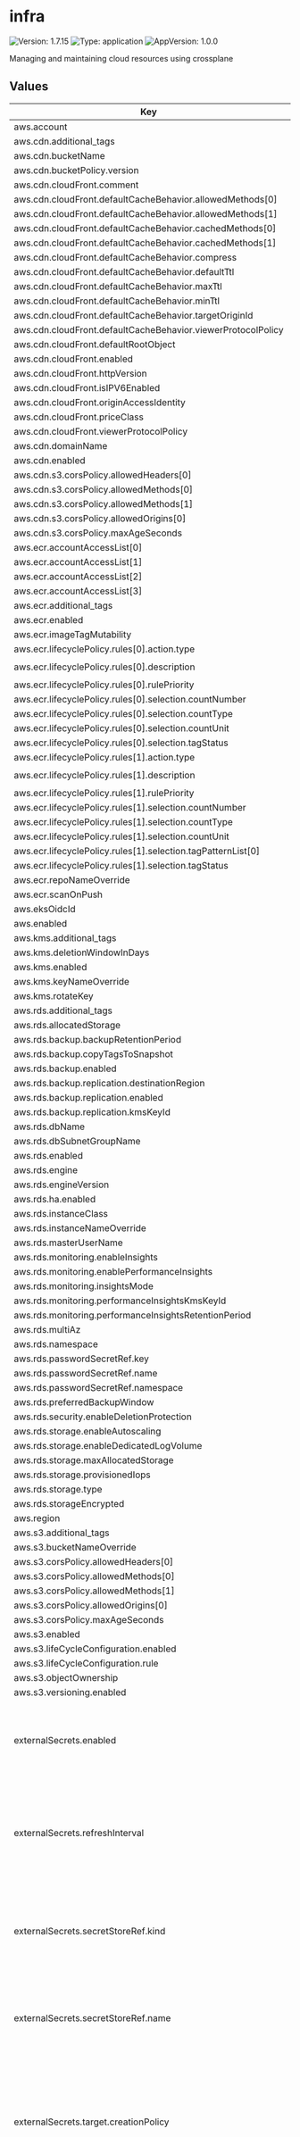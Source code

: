 # infra

![Version: 1.7.15](https://img.shields.io/badge/Version-1.7.15-informational?style=flat-square) ![Type: application](https://img.shields.io/badge/Type-application-informational?style=flat-square) ![AppVersion: 1.0.0](https://img.shields.io/badge/AppVersion-1.0.0-informational?style=flat-square)

Managing and maintaining cloud resources using crossplane

## Values

| Key | Type | Default | Description |
|-----|------|---------|-------------|
| aws.account | string | `""` |  |
| aws.cdn.additional_tags | object | `{}` |  |
| aws.cdn.bucketName | string | `""` |  |
| aws.cdn.bucketPolicy.version | string | `"2012-10-17"` |  |
| aws.cdn.cloudFront.comment | string | `""` |  |
| aws.cdn.cloudFront.defaultCacheBehavior.allowedMethods[0] | string | `"GET"` |  |
| aws.cdn.cloudFront.defaultCacheBehavior.allowedMethods[1] | string | `"HEAD"` |  |
| aws.cdn.cloudFront.defaultCacheBehavior.cachedMethods[0] | string | `"GET"` |  |
| aws.cdn.cloudFront.defaultCacheBehavior.cachedMethods[1] | string | `"HEAD"` |  |
| aws.cdn.cloudFront.defaultCacheBehavior.compress | bool | `true` |  |
| aws.cdn.cloudFront.defaultCacheBehavior.defaultTtl | int | `86400` |  |
| aws.cdn.cloudFront.defaultCacheBehavior.maxTtl | int | `31536000` |  |
| aws.cdn.cloudFront.defaultCacheBehavior.minTtl | int | `0` |  |
| aws.cdn.cloudFront.defaultCacheBehavior.targetOriginId | string | `"S3Origin"` |  |
| aws.cdn.cloudFront.defaultCacheBehavior.viewerProtocolPolicy | string | `"redirect-to-https"` |  |
| aws.cdn.cloudFront.defaultRootObject | string | `""` |  |
| aws.cdn.cloudFront.enabled | bool | `false` |  |
| aws.cdn.cloudFront.httpVersion | string | `"http2"` |  |
| aws.cdn.cloudFront.isIPV6Enabled | bool | `true` |  |
| aws.cdn.cloudFront.originAccessIdentity | bool | `false` |  |
| aws.cdn.cloudFront.priceClass | string | `"PriceClass_All"` |  |
| aws.cdn.cloudFront.viewerProtocolPolicy | string | `"redirect-to-https"` |  |
| aws.cdn.domainName | string | `""` |  |
| aws.cdn.enabled | bool | `false` |  |
| aws.cdn.s3.corsPolicy.allowedHeaders[0] | string | `"*"` |  |
| aws.cdn.s3.corsPolicy.allowedMethods[0] | string | `"GET"` |  |
| aws.cdn.s3.corsPolicy.allowedMethods[1] | string | `"HEAD"` |  |
| aws.cdn.s3.corsPolicy.allowedOrigins[0] | string | `"*"` |  |
| aws.cdn.s3.corsPolicy.maxAgeSeconds | int | `3600` |  |
| aws.ecr.accountAccessList[0] | string | `"107282186755"` |  |
| aws.ecr.accountAccessList[1] | string | `"009160051835"` |  |
| aws.ecr.accountAccessList[2] | string | `"009160051778"` |  |
| aws.ecr.accountAccessList[3] | string | `"458845629758"` |  |
| aws.ecr.additional_tags | object | `{}` |  |
| aws.ecr.enabled | bool | `false` |  |
| aws.ecr.imageTagMutability | string | `"MUTABLE"` |  |
| aws.ecr.lifecyclePolicy.rules[0].action.type | string | `"expire"` |  |
| aws.ecr.lifecyclePolicy.rules[0].description | string | `"Expire images older than 14 days"` |  |
| aws.ecr.lifecyclePolicy.rules[0].rulePriority | int | `1` |  |
| aws.ecr.lifecyclePolicy.rules[0].selection.countNumber | int | `14` |  |
| aws.ecr.lifecyclePolicy.rules[0].selection.countType | string | `"sinceImagePushed"` |  |
| aws.ecr.lifecyclePolicy.rules[0].selection.countUnit | string | `"days"` |  |
| aws.ecr.lifecyclePolicy.rules[0].selection.tagStatus | string | `"untagged"` |  |
| aws.ecr.lifecyclePolicy.rules[1].action.type | string | `"expire"` |  |
| aws.ecr.lifecyclePolicy.rules[1].description | string | `"Expire dev* images older than 365 days"` |  |
| aws.ecr.lifecyclePolicy.rules[1].rulePriority | int | `2` |  |
| aws.ecr.lifecyclePolicy.rules[1].selection.countNumber | int | `365` |  |
| aws.ecr.lifecyclePolicy.rules[1].selection.countType | string | `"sinceImagePushed"` |  |
| aws.ecr.lifecyclePolicy.rules[1].selection.countUnit | string | `"days"` |  |
| aws.ecr.lifecyclePolicy.rules[1].selection.tagPatternList[0] | string | `"dev*"` |  |
| aws.ecr.lifecyclePolicy.rules[1].selection.tagStatus | string | `"tagged"` |  |
| aws.ecr.repoNameOverride | string | `""` |  |
| aws.ecr.scanOnPush | bool | `true` |  |
| aws.eksOidcId | string | `""` |  |
| aws.enabled | bool | `true` |  |
| aws.kms.additional_tags | object | `{}` |  |
| aws.kms.deletionWindowInDays | int | `365` |  |
| aws.kms.enabled | bool | `false` |  |
| aws.kms.keyNameOverride | string | `""` |  |
| aws.kms.rotateKey | bool | `false` |  |
| aws.rds.additional_tags | object | `{}` |  |
| aws.rds.allocatedStorage | int | `20` |  |
| aws.rds.backup.backupRetentionPeriod | int | `30` |  |
| aws.rds.backup.copyTagsToSnapshot | bool | `true` |  |
| aws.rds.backup.enabled | bool | `false` |  |
| aws.rds.backup.replication.destinationRegion | string | `""` |  |
| aws.rds.backup.replication.enabled | bool | `false` |  |
| aws.rds.backup.replication.kmsKeyId | string | `""` |  |
| aws.rds.dbName | string | `""` |  |
| aws.rds.dbSubnetGroupName | string | `""` |  |
| aws.rds.enabled | bool | `false` |  |
| aws.rds.engine | string | `"postgres"` |  |
| aws.rds.engineVersion | string | `"15.12"` |  |
| aws.rds.ha.enabled | bool | `false` |  |
| aws.rds.instanceClass | string | `"db.t3.micro"` |  |
| aws.rds.instanceNameOverride | string | `""` |  |
| aws.rds.masterUserName | string | `"postgres"` |  |
| aws.rds.monitoring.enableInsights | bool | `false` |  |
| aws.rds.monitoring.enablePerformanceInsights | bool | `false` |  |
| aws.rds.monitoring.insightsMode | string | `"standard"` |  |
| aws.rds.monitoring.performanceInsightsKmsKeyId | string | `""` |  |
| aws.rds.monitoring.performanceInsightsRetentionPeriod | int | `30` |  |
| aws.rds.multiAz | bool | `false` |  |
| aws.rds.namespace | string | `""` |  |
| aws.rds.passwordSecretRef.key | string | `"password"` |  |
| aws.rds.passwordSecretRef.name | string | `""` |  |
| aws.rds.passwordSecretRef.namespace | string | `""` |  |
| aws.rds.preferredBackupWindow | string | `"03:00-05:00"` |  |
| aws.rds.security.enableDeletionProtection | bool | `true` |  |
| aws.rds.storage.enableAutoscaling | bool | `false` |  |
| aws.rds.storage.enableDedicatedLogVolume | bool | `false` |  |
| aws.rds.storage.maxAllocatedStorage | int | `500` |  |
| aws.rds.storage.provisionedIops | int | `3000` |  |
| aws.rds.storage.type | string | `"gp3"` |  |
| aws.rds.storageEncrypted | bool | `true` |  |
| aws.region | string | `"eu-central-2"` |  |
| aws.s3.additional_tags | object | `{}` |  |
| aws.s3.bucketNameOverride | string | `""` |  |
| aws.s3.corsPolicy.allowedHeaders[0] | string | `"*"` |  |
| aws.s3.corsPolicy.allowedMethods[0] | string | `"GET"` |  |
| aws.s3.corsPolicy.allowedMethods[1] | string | `"HEAD"` |  |
| aws.s3.corsPolicy.allowedOrigins[0] | string | `"*"` |  |
| aws.s3.corsPolicy.maxAgeSeconds | int | `3600` |  |
| aws.s3.enabled | bool | `false` |  |
| aws.s3.lifeCycleConfiguration.enabled | bool | `false` |  |
| aws.s3.lifeCycleConfiguration.rule | list | `[]` |  |
| aws.s3.objectOwnership | string | `"BucketOwnerEnforced"` |  |
| aws.s3.versioning.enabled | bool | `false` |  |
| externalSecrets.enabled | bool | `false` | If enabled, ExternalSecret resources will be created to sync secrets from external sources (e.g., Vault). |
| externalSecrets.refreshInterval | string | `"30s"` | The time interval at which secrets are refreshed from the external source (e.g., Vault). Default value is "30s", meaning secrets will be refreshed every 30 seconds. |
| externalSecrets.secretStoreRef.kind | string | `"ClusterSecretStore"` | The kind of SecretStore used to fetch secrets. By default, this is set to "ClusterSecretStore" to allow cluster-wide secret management. |
| externalSecrets.secretStoreRef.name | string | `"vault-backend"` | The name of the SecretStore backend. For Vault, this typically refers to the Vault connection (e.g., "vault-backend"). |
| externalSecrets.target.creationPolicy | string | `"Owner"` | The creation policy for the target Kubernetes Secret. "Owner" means ExternalSecret manages the lifecycle of the created secret, deleting it when ExternalSecret is deleted. |
| fullnameOverride | object | `{}` | fullnameOverride allows full override of the name |
| global.env | string | `""` |  |
| global.managed_by | string | `"crossplane"` |  |
| global.org | string | `""` |  |
| global.project | string | `""` |  |
| global.team | string | `""` |  |
| nameOverride | object | `{}` | nameOverride allows partial override of the name |

----------------------------------------------
Autogenerated from chart metadata using [helm-docs v1.14.2](https://github.com/norwoodj/helm-docs/releases/v1.14.2)
